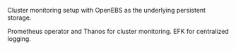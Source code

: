 Cluster monitoring setup with OpenEBS as the underlying persistent storage.

Prometheus operator and Thanos for cluster monitoring.
EFK for centralized logging.



